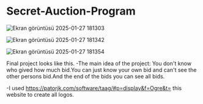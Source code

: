 # Secret-Auction-Program

![Ekran görüntüsü 2025-01-27 181303](https://github.com/user-attachments/assets/78a3f1da-6963-48ec-980b-b01f47f42fc6)


![Ekran görüntüsü 2025-01-27 181342](https://github.com/user-attachments/assets/1442d6fa-555c-48da-8dbd-037446c08c55)


![Ekran görüntüsü 2025-01-27 181354](https://github.com/user-attachments/assets/b3e8f40f-2eab-4746-abd4-7b29ecc4274d)


Final project looks like this.
-The main idea of the project: You don't know who gived how much bid.You can just know your own bid and can't see the other persons bid.And the end of the bids you can see all bids.



-I used https://patorjk.com/software/taag/#p=display&f=Ogre&t= this website to create all logos.














